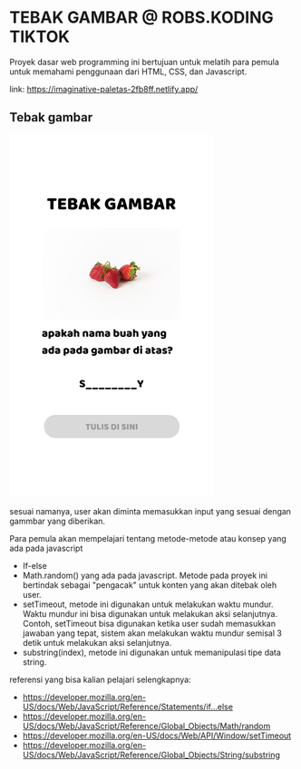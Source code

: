 # TEBAK GAMBAR @ ROBS.KODING TIKTOK

Proyek dasar web programming ini bertujuan untuk melatih para pemula untuk memahami penggunaan dari HTML, CSS, dan Javascript.

link: https://imaginative-paletas-2fb8ff.netlify.app/

## Tebak gambar

![alt text](https://github.com/sasakiRoo/tebak_gambar_robs.koding/blob/main/assets/tbk%20gambar%20screen.png?raw=true)

sesuai namanya, user akan diminta memasukkan input yang sesuai dengan gammbar yang diberikan.

Para pemula akan mempelajari tentang metode-metode atau konsep yang ada pada javascript

- If-else
- Math.random() yang ada pada javascript. Metode pada proyek ini bertindak sebagai "pengacak" untuk konten yang akan ditebak oleh user.
- setTimeout, metode ini digunakan untuk melakukan waktu mundur. Waktu mundur ini bisa digunakan untuk melakukan aksi selanjutnya. Contoh, setTimeout bisa digunakan ketika user sudah memasukkan jawaban yang tepat, sistem akan melakukan waktu mundur semisal 3 detik untuk melakukan aksi selanjutnya.
- substring(index), metode ini digunakan untuk memanipulasi tipe data string.

referensi yang bisa kalian pelajari selengkapnya:

- https://developer.mozilla.org/en-US/docs/Web/JavaScript/Reference/Statements/if...else
- https://developer.mozilla.org/en-US/docs/Web/JavaScript/Reference/Global_Objects/Math/random
- https://developer.mozilla.org/en-US/docs/Web/API/Window/setTimeout
- https://developer.mozilla.org/en-US/docs/Web/JavaScript/Reference/Global_Objects/String/substring
